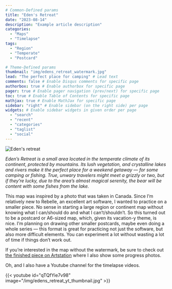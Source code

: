 ```yaml
---
# Common-Defined params
title: "Eden's Retreat"
date: "2023-08-14"
description: "Example article description"
categories:
  - "Maps"
  - "Timelapse"
tags:
  - "Region"
  - "Temperate"
  - "Postcard"

# Theme-Defined params
thumbnail: "img/edens_retreat_watermark.jpg"
lead: "The perfect place for camping" # Lead text
comments: false # Enable Disqus comments for specific page
authorbox: true # Enable authorbox for specific page
pager: true # Enable pager navigation (prev/next) for specific page
toc: true # Enable Table of Contents for specific page
mathjax: true # Enable MathJax for specific page
sidebar: "right" # Enable sidebar (on the right side) per page
widgets: # Enable sidebar widgets in given order per page
  - "search"
  - "recent"
  - "categories"
  - "taglist"
  - "social"
---
```



![Eden's retreat](/img/edens_retreat_watermark.jpg)

_Eden’s Retreat is a small area located in the temperate climate of its continent, protected by mountains. Its lush vegetation, and crystalline lakes and rivers make it the perfect place for a weekend getaway — for some camping or fishing. True, unwary travelers might meet a grizzly or two, but if they’re lucky, due to the area’s almost magical serenity, the bear will be content with some fishes from the lake._

This map was inspired by a photo that was taken in Canada. Since I’m relatively new to Rebelle, an excellent art software, I wanted to practice on a smaller piece. No sense in starting a large region or continent map without knowing what I can/should do and what I can’t/shouldn’t. So this turned out to be a postcard or A6-sized map, which, given its vacation-y theme, is nice. I’m planning on drawing other smaller postcards, maybe even doing a whole series — this format is great for practicing not just the software, but also more difficult elements. You can experiment a lot without wasting a lot of time if things don’t work out.

If you’re interested in the map without the watermark, be sure to check out [the finished piece on Artstation](https://www.artstation.com/artwork/49R0rk) where I also show some progress photos.

Oh, and I also have a Youtube channel for the timelapse videos.

{{< youtube id="qTQfYie7v98" image="/img/edens_retreat_yt_thumbnail.jpg" >}}

